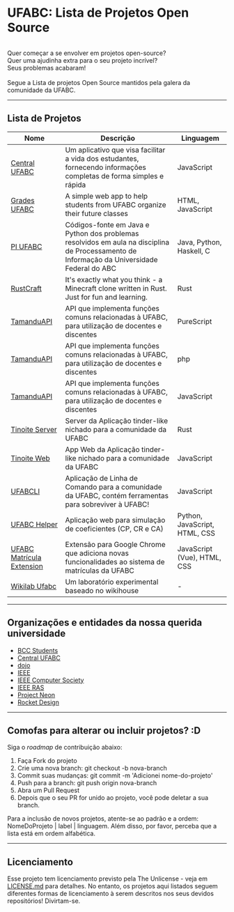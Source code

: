 # UFABC: Lista de Projetos Open Source

<p align="center"

<img src="https://i.imgur.com/m5Bsm2Y.png" alt=""> <br/>

Quer começar a se envolver em projetos open-source? <br/>
Quer uma ajudinha extra para o seu projeto incrível? <br/>
Seus problemas acabaram! <br/><br/>
Segue a Lista de projetos Open Source mantidos pela galera da comunidade da UFABC.
>
</p>

---

## Lista de Projetos

Nome | Descrição | Linguagem |
---- | ---- | ---- |  
[Central UFABC](https://github.com/centralufabc/ufabccentral) | Um aplicativo que visa facilitar a vida dos estudantes, fornecendo informações completas de forma simples e rápida | JavaScript | 
[Grades UFABC](https://github.com/rafael-telles/grades-ufabc) | A simple web app to help students from UFABC organize their future classes | HTML, JavaScript | 
[PI UFABC](https://github.com/folivetti/PI-UFABC) | Códigos-fonte em Java e Python dos problemas resolvidos em aula na disciplina de Processamento de Informação da Universidade Federal do ABC | Java, Python, Haskell, C |
[RustCraft](https://github.com/EduRenesto/rustcraft) | It's exactly what you think - a Minecraft clone written in Rust. Just for fun and learning. | Rust |
[TamanduAPI](https://github.com/EduRenesto/tamanduapi) | API que implementa funções comuns relacionadas à UFABC, para utilização de docentes e discentes | PureScript |
[TamanduAPI](https://github.com/sazukegu/ufabc-scrapper) | API que implementa funções comuns relacionadas à UFABC, para utilização de docentes e discentes | php |
[TamanduAPI](https://github.com/EduRenesto/tamanduapi-js) | API que implementa funções comuns relacionadas à UFABC, para utilização de docentes e discentes | JavaScript | 
[Tinoite Server](https://github.com/ufabc-dojo/tinoite-server) | Server da Aplicação tinder-like nichado para a comunidade da UFABC | Rust |
[Tinoite Web](https://github.com/ufabc-dojo/tinoite-web) | App Web da Aplicação tinder-like nichado para a comunidade da UFABC | JavaScript |
[UFABCLI](https://github.com/EduRenesto/ufabcli-js) | Aplicação de Linha de Comando para a comunidade da UFABC, contém ferramentas para sobreviver à UFABC! | JavaScript |
[UFABC Helper](https://github.com/williamsenasilva/ufabc-helper) | Aplicação web para simulação de coeficientes (CP, CR e CA) | Python, JavaScript, HTML, CSS
[UFABC Matrícula Extension](https://github.com/felipe-augusto/ufabc-matricula-extension) | Extensão para Google Chrome que adiciona novas funcionalidades ao sistema de matrículas da UFABC | JavaScript (Vue), HTML, CSS |
[Wikilab Ufabc](https://github.com/uncreatednet/wikilab-ufabc) | Um laboratório experimental baseado no wikihouse | - |

---

## Organizações e entidades da nossa querida universidade

- [BCC Students](https://github.com/ufabc-students-bcc/)
- [Central UFABC](https://github.com/centralufabc/)
- [dojo](https://github.com/ufabc-dojo)
- [IEEE](https://github.com/ieeeufabc)
- [IEEE Computer Society](https://github.com/ieeecsufabc)
- [IEEE RAS](https://github.com/IEEE-RAS-UFABC)
- [Project Neon](https://github.com/Project-Neon)
- [Rocket Design](https://github.com/UFABCRocketDesign)

---

## Comofas para alterar ou incluir projetos? :D

Siga o _roadmap_ de contribuição abaixo:

1. Faça Fork do projeto
2. Crie uma nova branch: git checkout -b nova-branch
3. Commit suas mudanças: git commit -m 'Adicionei nome-do-projeto'
4. Push para a branch: git push origin nova-branch
5. Abra um Pull Request
6. Depois que o seu PR for unido ao projeto, você pode deletar a sua branch.

Para a inclusão de novos projetos, atente-se ao padrão e a ordem: NomeDoProjeto | label | linguagem. 
Além disso, por favor, perceba que a lista está em ordem alfabética.

---

## Licenciamento

Esse projeto tem licenciamento previsto pela The Unlicense - veja em [LICENSE.md](https://github.com/ufabc-students-bcc/open-source-ufabc/blob/master/LICENSE.md) para detalhes. No entanto, os projetos aqui listados seguem diferentes formas de licenciamento à serem descritos nos seus devidos repositórios! Divirtam-se. 
